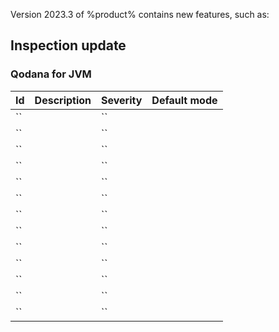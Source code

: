 [//]: # (title: New in version 2023.3)

Version 2023.3 of %product% contains new features, such as:




## Inspection update

### Qodana for JVM

| Id                                                 | Description                    | Severity  | Default mode |
|----------------------------------------------------|--------------------------------|-----------|--------------|
| ``                         |         | `` |      |
| ``                         |         | `` |      |
| ``                         |         | `` |      |
| ``                         |         | `` |      |
| ``                         |         | `` |      |
| ``                         |         | `` |      |
| ``                         |         | `` |      |
| ``                         |         | `` |      |
| ``                         |         | `` |      |
| ``                         |         | `` |      |
| ``                         |         | `` |      |
| ``                         |         | `` |      |
| ``                         |         | `` |      |


